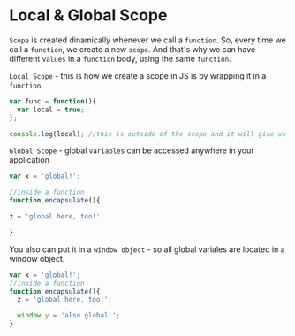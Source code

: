 # Local & Global Scope

`Scope` is created dinamically whenever we call a `function`. So, every time we call a `function`, we create a new `scope`. And that's why we can have different `values` in a `function` body, using the same `function`.

`Local Scope` - this is how we create a scope in JS is by wrapping it in a `function`.  

```js
var func = function(){
  var local = true;
};

console.log(local); //this is outside of the scope and it will give us an error, cos there is no global variable there
```

`Global Scope` - global `variables` can be accessed anywhere in your application 

```js
var x = 'global!';

//inside a function
function encapsulate(){

z = 'global here, too!';

}
```

You also can put it in a `window object` - so all global variales are located in a window object. 

```js
var x = 'global!';
//inside a function
function encapsulate(){
  z = 'global here, too!';

  window.y = 'also global!';
}
```
